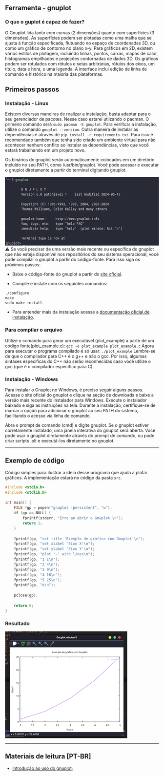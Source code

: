 ## Ferramenta - gnuplot
### O que o guplot é capaz de fazer?
O Gnuplot lida tanto com curvas (2 dimensões) quanto com superfícies (3 dimensões). As superfícies podem ser plotadas como uma malha que se ajusta à função especificada, flutuando no espaço de coordenadas 3D, ou como um gráfico de contorno no plano x-y. Para gráficos em 2D, existem vários estilos de plotagem, incluindo linhas, pontos, caixas, mapas de calor, histogramas empilhados e projeções contornadas de dados 3D. Os gráficos podem ser rotulados com rótulos e setas arbitrárias, rótulos dos eixos, um título, data e hora, e uma legenda. A interface inclui edição de linha de comando e histórico na maioria das plataformas.
## Primeiros passos
### Instalação - Linux
Existem diversas maneiras de realizar a instalação, basta adaptar para o seu gerenciador de pacotes. Nesse caso estarei utlizando o pacman.
O primeiro comando será `sudo pacman -S gnuplot`. Para verificar a instalação, utilize o comando `gnuplot --version`. Outra maneira de instalar as dependências é através de `pip install -r requirements.txt`. Para isso é recomendado também que tenha sido criado um ambiente virtual para não acontecer nenhum conflito ao instalar as dependências, visto que você estará trabalhando em um projeto novo.

Os binários do gnuplot serão automaticamente colocados em um diretório incluído no seu PATH, como /usr/bin/gnuplot. Você pode acessar e executar o gnuplot diretamente a partir do terminal digitando gnuplot.
<div align="center">
    <img src="assets/terminal_iterativo.png" width="600" height="225">
</div>
⚠️
Se você precisar de uma versão mais recente ou específica do gnuplot que não esteja disponível nos repositórios do seu sistema operacional, você pode compilar o gnuplot a partir do código-fonte. Para isso siga os próximos passos:

- Baixe o código-fonte do gnuplot a partir do [site oficial](http://www.gnuplot.info/).

- Compile e instale com os seguintes comandos:
```
./configure 
make
sudo make install
```
- Para entender mais da instalação acesse a [documentação oficial de instalação](https://sourceforge.net/p/gnuplot/gnuplot-main/ci/master/tree/INSTALL.gnu).

### Para compilar o arquivo 

Utilize o comando para gerar um executável (plot_example) a partir de um código fonte(plot_example.c): `gcc -o plot_example plot_example.c`
Agora para executar o programa compilado é só usar: `./plot_example`
Lembre-se de que o compilador para C++ é o g++ e não o gcc. Por isso, algumas sintaxes específicas do C++ não serão reconhecidas caso você utilize o gcc (que é o compilador específico para C).

### Instalação - Windows

Para instalar o Gnuplot no Windows, é preciso seguir alguns passos. Acesse o site oficial do gnuplot e clique na seção de downloads e baixe a versão mais recente do instalador para Windows. Execute o instalador baixado e siga as instruções na tela. Durante a instalação, certifique-se de marcar a opção para adicionar o gnuplot ao seu PATH do sistema, facilitando o acesso via linha de comando.

Abra o prompt de comando (cmd) e digite gnuplot. Se o gnuplot estiver corretamente instalado, uma janela interativa do gnuplot será aberta. Você pode usar o gnuplot diretamente através do prompt de comando, ou pode criar scripts .plt e executá-los diretamente no gnuplot.

---

## Exemplo de código

Código simples para ilustrar a ideia desse programa que ajuda a plotar gráficos. A implementação estará no código da pasta `src`.

```c
#include <stdio.h>
#include <stdlib.h>

int main() {
    FILE *gp = popen("gnuplot -persistent", "w");
    if (gp == NULL) {
        fprintf(stderr, "Erro ao abrir o Gnuplot.\n");
        return 1;
    }

    fprintf(gp, "set title 'Exemplo de gráfico com Gnuplot'\n");
    fprintf(gp, "set xlabel 'Eixo X'\n");
    fprintf(gp, "set ylabel 'Eixo Y'\n");
    fprintf(gp, "plot '-' with lines\n");
    fprintf(gp, "1 1\n");
    fprintf(gp, "2 4\n");
    fprintf(gp, "3 9\n");
    fprintf(gp, "4 16\n");
    fprintf(gp, "5 25\n");
    fprintf(gp, "e\n");

    pclose(gp);

    return 0;
}
```

### Resultado

<img src="assets/grafico1.png" width="400" height="350">

---


## Materiais de leitura [PT-BR]

- [Introdução ao uso do gnuplot](https://www2.fct.unesp.br/docentes/carto/galo/web/gnuplot/pdf/2017_Galo_Gnuplot_Tutorial.pdf);
